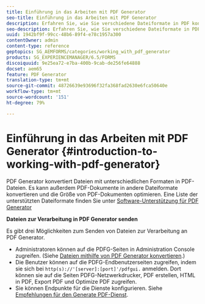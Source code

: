 ```yaml
---
title: Einführung in das Arbeiten mit PDF Generator
seo-title: Einführung in das Arbeiten mit PDF Generator
description: Erfahren Sie, wie Sie verschiedene Dateiformate in PDF konvertieren.
seo-description: Erfahren Sie, wie Sie verschiedene Dateiformate in PDF konvertieren.
uuid: 1942bf9f-99cc-48b6-89f4-e78c1957a300
contentOwner: admin
content-type: reference
geptopics: SG_AEMFORMS/categories/working_with_pdf_generator
products: SG_EXPERIENCEMANAGER/6.5/FORMS
discoiquuid: 9e25ea72-e7ba-400b-9cab-de256fe64888
docset: aem65
feature: PDF Generator
translation-type: tm+mt
source-git-commit: 48726639e93696f32fa368fad2630e6fca50640e
workflow-type: tm+mt
source-wordcount: '151'
ht-degree: 79%

---
```



# Einführung in das Arbeiten mit PDF Generator {#introduction-to-working-with-pdf-generator}

PDF Generator konvertiert Dateien mit unterschiedlichen Formaten in PDF-Dateien. Es kann außerdem PDF-Dokumente in andere Dateiformate konvertieren und die Größe von PDF-Dokumenten optimieren. Eine Liste der unterstützten Dateiformate finden Sie unter [Software-Unterstützung für PDF Generator](/help/forms/using/aem-forms-jee-supported-platforms.md)

**Dateien zur Verarbeitung in PDF Generator senden**

Es gibt drei Möglichkeiten zum Senden von Dateien zur Verarbeitung an PDF Generator.

* Administratoren können auf die PDFG-Seiten in Administration Console zugreifen. (Siehe [Dateien mithilfe von PDF Generator konvertieren](/help/forms/using/admin-help/converting-files-using-pdf-generator.md).)
* Die Benutzer können auf die PDFG-Endbenutzerseiten zugreifen, indem sie sich bei `http(s)://'[server]:[port]'/pdfgui.` anmelden. Dort können sie auf die Seiten PDFG-Netzwerkdrucker, PDF erstellen, HTML in PDF, Export PDF und Optimize PDF zugreifen.
* Sie können Endpunkte für die Dienste konfigurieren. Siehe <!--Fix broken link to Managing Endpoints --> [Empfehlungen für den Generate PDF-Dienst](configuring-watched-folder-endpoints.md#generate-pdf-service-recommendations).

